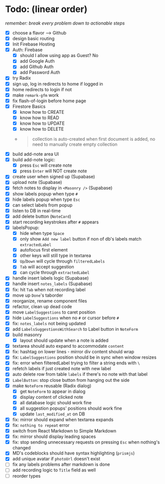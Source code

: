 # Todo: (linear order)

_remember: break every problem down to actionable steps_

- [x] choose a flavor --> Github
- [x] design basic routing
- [x] Init Firebase Hosting
- [x] Auth: Firebase
  - [x] should I allow using app as Guest? No
  - [x] add Google Auth
  - [x] add Github Auth
  - [x] add Password Auth
- [x] try Radix
- [x] sign up, log in redirects to home if logged in
- [x] home redirects to login if not
- [x] make `remark-gfm` work
- [x] fix flash-of-login before home page
- [x] Firestore Basics
  - [x] know how to CREATE
  - [x] know how to READ
  - [x] know how to UPDATE
  - [x] know how to DELETE
  - > collection is auto-created when first document is added, no need to manually create empty collection
- [x] build add-note area UI
- [x] build add-note logic:
  - [x] press `Esc` will create note
  - [x] press `Enter` will NOT create note
- [x] create user when signed up (Supabase)
- [x] upload note (Supabase)
- [x] fetch notes to display in `<Masonry />` (Supabase)
- [x] show labels popup when type `#`
- [x] hide labels popup when type `Esc`
- [x] can select labels from popup
- [x] listen to DB in real-time
- [x] add delete button (`NoteCard`)
- [x] start recording keystrokes after `#` appears
- [x] labelsPopup:
  - [x] hide when type `Space`
  - [x] only show `Add new label` button if non of db's labels match `extractedLabel`
  - [x] autofocus first element
  - [x] other keys will still type in textarea
  - [x] `Up`/`Down` will cycle through `filteredLabels`
  - [x] `Tab` will accept suggestion
  - [x] can cycle through `extractedLabel`
- [x] handle insert labels logic (Supabase)
- [x] handle insert `notes_labels` (Supabase)
- [x] fix: hit `Tab` when not recording label
- [x] move up `Done`'s taborder
- [x] reorganize, rename component files
- [x] refactor, clean up dead code
- [x] move `LabelSuggestions` to caret position
- [x] hide `LabelSuggestions` when no `#` or cursor before `#`
- [x] fix: `notes_labels` not being updated
- [x] add `LabelsSuggestionsWithSearch` to Label button in `NoteForm`
- [x] build masonry
  - [x] layout should update when a note is added
- [x] textarea should auto expand to accommodate `content`
- [x] fix: hashtag on lower lines - mirror div content should wrap
- [x] fix: `LabelSuggestions` position should be in sync when window resizes
- [x] fix: error when filteredLabel trying to filter a string ends with `\`
- [x] refetch labels if just created note with new label
- [x] auto delete row from table `labels` if there's no note with that label
- [x] `LabelButton`: stop close button from hanging out the side
- [x] make `NoteForm` reusable (Radix dialog)
  - [x] get `NoteForm` to appear in dialog
  - [x] display content of clicked note
  - [x] all database logic should work fine
  - [x] all suggestion popups' positions should work fine
  - [x] update `last_modified_at` on DB
- [x] fix: mirror should expand when textarea expands
- [x] fix: `nothing to repeat` error
- [x] switch from React Markdown to Simple Markdown
- [x] fix: mirror should display leading spaces
- [x] fix: stop sending unnecessary requests on pressing `Esc` when nothing's changed
- [x] MD's codeblocks should have syntax highlighting (`prismjs`)
- [x] add unique avatar if `photoUrl` doesn't exist
- [ ] fix any labels problems after markdown is done
- [ ] add recording logic to `Title` field as well
- [ ] reorder types